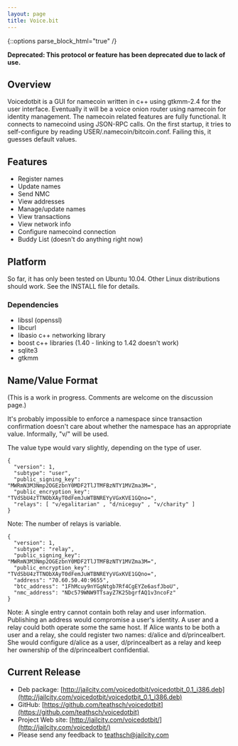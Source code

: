 ```yaml
---
layout: page
title: Voice.bit
---
```


{::options parse_block_html="true" /}

__Deprecated: This protocol or feature has been deprecated due to lack of use.__

## Overview

Voicedotbit is a GUI for namecoin written in c++ using gtkmm-2.4 for the user interface. Eventually it will be a voice onion router using namecoin for identity management. The namecoin related features are fully functional. It connects to namecoind using JSON-RPC calls. On the first startup, it tries to self-configure by reading USER/.namecoin/bitcoin.conf. Failing this, it guesses default values. 

## Features

* Register names
* Update names
* Send NMC
* View addresses
* Manage/update names
* View transactions
* View network info
* Configure namecoind connection
* Buddy List (doesn't do anything right now)

## Platform

So far, it has only been tested on Ubuntu 10.04. Other Linux distributions should work. See the INSTALL file for details. 

### Dependencies

* libssl (openssl)
* libcurl
* libasio c++ networking library
* boost c++ libraries (1.40 - linking to 1.42 doesn't work)
* sqlite3
* gtkmm

## Name/Value Format

(This is a work in progress. Comments are welcome on the discussion page.)

It's probably impossible to enforce a namespace since transaction confirmation doesn't care about whether the namespace has an appropriate value. Informally, "v/" will be used.

The value type would vary slightly, depending on the type of user. 

```
{
  "version": 1,
  "subtype": "user",
  "public_signing_key": "MWRmN3M3Nmp2OGEzbnY0MDF2TlJTMFBzNTY1MVZma3M=",
  "public_encryption_key": "TVdSbU4zTTNObXAyT0dFemJuWTBNREYyVGxKVE1GQno=",
  "relays": [ "v/egalitarian" , "d/niceguy" , "v/charity" ]
} 
```

Note: The number of relays is variable.

```
{
  "version": 1,
  "subtype": "relay",
  "public_signing_key": "MWRmN3M3Nmp2OGEzbnY0MDF2TlJTMFBzNTY1MVZma3M=",
  "public_encryption_key": "TVdSbU4zTTNObXAyT0dFemJuWTBNREYyVGxKVE1GQno=",
  "address": "70.60.50.40:9655",
  "btc_address": "1FhMcuy9nYGgNtgb7Rf4CgEYZe6asfJboU",
  "nmc_address": "NDc579WNW9TTsayZ7K25bgrfAQ1v3ncoFz"
}
```

Note: A single entry cannot contain both relay and user information. Publishing an address would compromise a user's identity. A user and a relay could both operate some the same host. If Alice wants to be both a user and a relay, she could register two names: d/alice and d/princealbert. She would configure d/alice as a user, d/princealbert as a relay and keep her ownership of the d/princealbert confidential. 

## Current Release

* Deb package: [http://jailcity.com/voicedotbit/voicedotbit_0.1_i386.deb](http://jailcity.com/voicedotbit/voicedotbit_0.1_i386.deb)
* GitHub: [https://github.com/teathsch/voicedotbit](https://github.com/teathsch/voicedotbit)
* Project Web site: [http://jailcity.com/voicedotbit/](http://jailcity.com/voicedotbit/)
* Please send any feedback to [teathsch@jailcity.com](mailto:teathsch@jailcity.com)
